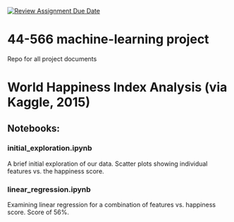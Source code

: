[![Review Assignment Due Date](https://classroom.github.com/assets/deadline-readme-button-24ddc0f5d75046c5622901739e7c5dd533143b0c8e959d652212380cedb1ea36.svg)](https://classroom.github.com/a/7lKBcjfN)
# 44-566 machine-learning project
Repo for all project documents

# World Happiness Index Analysis (via Kaggle, 2015)
## Notebooks:
### initial_exploration.ipynb
A brief initial exploration of our data. Scatter plots showing individual features vs. the happiness score.
### linear_regression.ipynb
Examining linear regression for a combination of features vs. happiness score. Score of 56%.